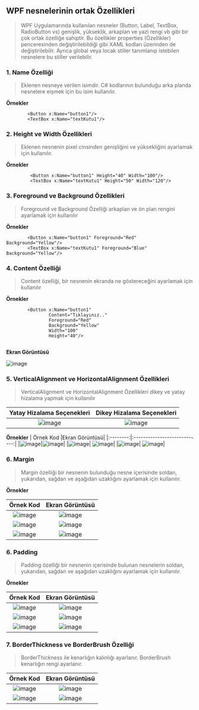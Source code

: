 ## WPF nesnelerinin ortak Özellikleri ##
> WPF Uygulamarında kullanılan nesneler (Button, Label, TextBox, RadioButton vs) genişlik, yükseklik, arkaplan ve yazi rengi vb gibi bir çok ortak özelliğe sahiptir. Bu özellikler properties (Özellikler) penceresinden değiştirilebildiği gibi  XAML kodları üzerinden de değiştirilebilir. Ayrıca global veya locak stiller tanımlanıp istebilen nesnelere bu stiller verilebilir.

### 1. Name Özelliği ##
> Eklenen nesneye verilen isimdir. C# kodlarının bulunduğu arka planda nesnelere eişmek için bu isim kullanılır.

**Örnekler**
```xaml
        <Button x:Name="button1"/>
        <TextBox x:Name="textKutu1"/>
```
### 2. Height ve Width Özellikleri ##
> Eklenen nesnenin pixel cinsinden genişliğini ve yüksekliğini ayarlamak için kullanılır. 

**Örnekler**
```xaml
         <Button x:Name="button1" Height="40" Width="100"/>
         <TextBox x:Name="textKutu1" Height="50" Width="120"/>
```

### 3. Foreground ve Background Özellikleri ##
> Foreground ve Background Özelliği arkaplan ve ön plan rengini ayarlamak için kullanılır

**Örnekler**
```xaml
        <Button x:Name="button1" Foreground="Red" Background="Yellow"/>
        <TextBox x:Name="textKutu1" Foreground="Blue" Background="Yellow"/>
```

### 4. Content Özelliği ##
> Content özelliği, bir nesnenin  ekranda ne göstereceğini ayarlamak için kullanılır

**Örnekler**
```xaml
        <Button x:Name="button1" 
                Content="Tıklayınız.."
                Foreground="Red" 
                Background="Yellow"
                Width="100"
                Height="40"/>
     
```
**Ekran Görüntüsü**

![image](https://user-images.githubusercontent.com/28144917/152768421-8a5186c1-d269-4001-9b44-0ead8664b61b.png)

### 5. VerticalAlignment  ve HorizontalAlignment Özellikleri  ##
> VerticalAlignment  ve HorizontalAlignment Özellikleri  dikey ve yatay hizalama yapmak için kullanılır

| Yatay Hizalama Seçenekleri |Dikey Hizalama Seçenekleri|
|:--------:|:----------------------------:|
|![image](https://user-images.githubusercontent.com/28144917/152773239-07048d68-f1b0-430f-a195-2e661a0878dd.png)      |![image](https://user-images.githubusercontent.com/28144917/152773532-67459cdb-5042-44b7-970d-089504eb9d8b.png)| 

**Örnekler**
| Örnek Kod |Ekran Görüntüsü|
|:--------:|:----------------------------:|
|![image](https://user-images.githubusercontent.com/28144917/152774068-b2f1d14e-1a1c-4b0c-9205-cf8515b46228.png)|![image](https://user-images.githubusercontent.com/28144917/152774100-4f4cda04-bc1c-45be-9022-bf090c2bf52c.png)| 
|![image](https://user-images.githubusercontent.com/28144917/152774175-f9a53543-a149-419c-a418-0ddf4a50c882.png)| ![image](https://user-images.githubusercontent.com/28144917/152774204-c6d9454c-0195-4b9a-b4aa-791a5f1dd2bc.png)| 
|![image](https://user-images.githubusercontent.com/28144917/152774268-52e7de2d-ec1a-4519-8e30-8084d7cd7c1f.png)| ![image](https://user-images.githubusercontent.com/28144917/152774290-023c1206-d239-4bed-9ab8-df7d2804ad74.png)| 




### 6. Margin ##
> Margin özelliği bir nesnenin bulunduğu nesne içerisinde soldan, yukarıdan, sağdan ve aşağıdan uzaklığını ayarlamak için kullanılır.

**Örnekler**

| Örnek Kod |Ekran Görüntüsü|
|:--------:|:----------------------------:|
|![image](https://user-images.githubusercontent.com/28144917/152775445-2713f493-9e21-48c6-9cf4-a2bb0ace3114.png)|![image](https://user-images.githubusercontent.com/28144917/152775478-dc90799c-3b4d-47c3-8d9c-38679919afcc.png)| 
|![image](https://user-images.githubusercontent.com/28144917/152775586-0ce686d7-a588-4a03-9dae-9304d3b5d847.png)|![image](https://user-images.githubusercontent.com/28144917/152775620-64d9d29c-8584-460a-89d0-4f8c73626c41.png)| 
|![image](https://user-images.githubusercontent.com/28144917/152775718-0cd9bdef-a36b-4b79-97da-df0d1ebd4576.png)|![image](https://user-images.githubusercontent.com/28144917/152775745-f29cf2d1-267d-48b5-b177-dd7f653120e5.png)|

### 6. Padding ##
> Padding özelliği bir nesnenin içerisinde bulunan nesnelerin soldan, yukarıdan, sağdan ve aşağıdan uzaklığını ayarlamak için kullanılır.

**Örnekler**

| Örnek Kod |Ekran Görüntüsü|
|:--------:|:----------------------------:|
|![image](https://user-images.githubusercontent.com/28144917/152776972-9da05d46-6e23-4f82-8d78-b173f768e7f3.png)|![image](https://user-images.githubusercontent.com/28144917/152777007-391b7c75-2a18-45a1-882b-11b6e89ee15e.png)| 
|![image](https://user-images.githubusercontent.com/28144917/152777075-b3fb1739-d50d-41f6-b72d-d8ee68d6c44a.png)|![image](https://user-images.githubusercontent.com/28144917/152777110-d49d840e-6dfe-46a2-84f8-e33d9dd4ca8f.png)| 
|![image](https://user-images.githubusercontent.com/28144917/152777267-2205f3e6-ad29-4fef-8d9a-f54572cc0074.png)|![image](https://user-images.githubusercontent.com/28144917/152777292-4c8fc95c-cdca-4ca7-9157-43a4f5e6b3b5.png)| 


### 7. BorderThickness ve BorderBrush Özelliği ##
> BorderThickness ile kenarlığın kalınlığı ayarlanır.  BorderBrush kenarlığın rengi ayarlanır.

| Örnek Kod |Ekran Görüntüsü|
|:--------:|:----------------------------:|
|![image](https://user-images.githubusercontent.com/28144917/152928190-5eaff5f4-6309-4bad-9af0-237ca3b598a7.png)|![image](https://user-images.githubusercontent.com/28144917/152928212-273fefb8-c731-4332-9a56-72d6040521d8.png)| 
|![image](https://user-images.githubusercontent.com/28144917/152928393-0ae1420a-e0e4-4e71-99db-2fffc60c81be.png)|![image](https://user-images.githubusercontent.com/28144917/152928439-f8f239aa-1f92-47c6-9616-76fe1d6052b4.png)|
